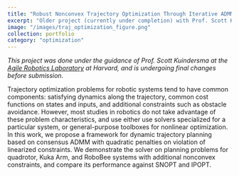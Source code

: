 ```yaml
---
title: "Robust Nonconvex Trajectory Optimization Through Iterative ADMM"
excerpt: "Older project (currently under completion) with Prof. Scott Kuindersma of the Harvard Agile Robotics Laboratory."
image: "/images/traj_optimization_figure.png"
collection: portfolio
category: "optimization"
---
```


*This project was done under the guidance of Prof. Scott Kuindersma at the [Agile Robotics Laboratory](https://agile.seas.harvard.edu/) at Harvard, and is undergoing final changes before submission.*

Trajectory optimization problems for robotic systems tend to have common components: satisfying dynamics along the trajectory, common cost functions on states and inputs, and additional constraints such as obstacle avoidance. However, most studies in robotics do not take advantage of these problem characteristics, and use either use solvers specialized for a particular system, or general-purpose toolboxes for nonlinear optimization.
In this work, we propose a framework for dynamic trajectory planning based on consensus ADMM with quadratic penalties on violation of linearized constraints. We demonstrate the solver on planning problems for quadrotor, Kuka Arm, and RoboBee systems with additional nonconvex constraints, and compare its performance against SNOPT and IPOPT.  
